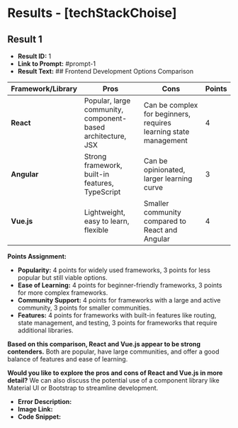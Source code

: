 # Results - [techStackChoise]

## Result 1
* **Result ID:** 1
* **Link to Prompt:** #prompt-1
* **Result Text:** ## Frontend Development Options Comparison

| Framework/Library | Pros | Cons | Points |
|---|---|---|---|
| **React** | Popular, large community, component-based architecture, JSX | Can be complex for beginners, requires learning state management | 4 |
| **Angular** | Strong framework, built-in features, TypeScript | Can be opinionated, larger learning curve | 3 |
| **Vue.js** | Lightweight, easy to learn, flexible | Smaller community compared to React and Angular | 4 |

**Points Assignment:**

* **Popularity:** 4 points for widely used frameworks, 3 points for less popular but still viable options.
* **Ease of Learning:** 4 points for beginner-friendly frameworks, 3 points for more complex frameworks.
* **Community Support:** 4 points for frameworks with a large and active community, 3 points for smaller communities.
* **Features:** 4 points for frameworks with built-in features like routing, state management, and testing, 3 points for frameworks that require additional libraries.

**Based on this comparison, React and Vue.js appear to be strong contenders.** Both are popular, have large communities, and offer a good balance of features and ease of learning.

**Would you like to explore the pros and cons of React and Vue.js in more detail?** We can also discuss the potential use of a component library like Material UI or Bootstrap to streamline development.
* **Error Description:** 
* **Image Link:** 
* **Code Snippet:** 

